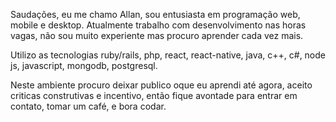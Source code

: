Saudações, eu me chamo Allan,
sou entusiasta em programação web, mobile e desktop.
Atualmente trabalho com desenvolvimento nas horas vagas,
não sou muito experiente mas procuro aprender cada vez mais.

Utilizo as tecnologias ruby/rails, php, react, react-native, java, c++, c#, node js, javascript, mongodb, postgresql.

Neste ambiente procuro deixar publico oque eu aprendi até agora,
aceito criticas construtivas e incentivo, então fique avontade para entrar em contato,
tomar um café, e bora codar.
